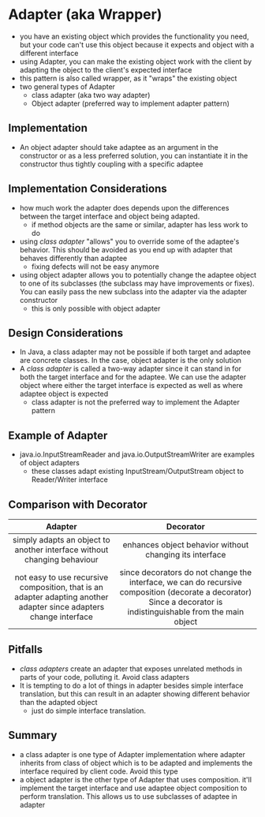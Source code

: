 # Adapter (aka Wrapper)
* you have an existing object which provides the functionality you need, but your code can't use this object because
it expects and object with a different interface
* using Adapter, you can make the existing object work with the client by adapting the object to the client's expected
interface
* this pattern is also called wrapper, as it "wraps" the existing object
* two general types of Adapter
    * class adapter (aka two way adapter)
    * Object adapter (preferred way to implement adapter pattern)
    
## Implementation
* An object adapter should take adaptee as an argument in the constructor or as a less preferred solution, you can
instantiate it in the constructor thus tightly coupling with a specific adaptee

## Implementation Considerations
* how much work the adapter does depends upon the differences between the target interface and object being adapted.
    * if method objects are the same or similar, adapter has less work to do
* using *class adapter* "allows" you to override some of the adaptee's behavior. This should be avoided as you end
up with adapter that behaves differently than adaptee
    * fixing defects will not be easy anymore
* using object adapter allows you to potentially change the adaptee object to one of its subclasses (the subclass may
have improvements or fixes). You can easily pass the new subclass into the adapter via the adapter constructor
    * this is only possible with object adapter 

## Design Considerations
* In Java, a class adapter may not be possible if both target and adaptee are concrete classes. In the case, object
adapter is the only solution
* A *class adapter* is called a two-way adapter since it can stand in for both the target interface and for the adaptee.
We can use the adapter object where either the target interface is expected as well as where adaptee object is expected
    * class adapter is not the preferred way to implement the Adapter pattern 
    
## Example of Adapter
* java.io.InputStreamReader and java.io.OutputStreamWriter are examples of object adapters
    * these classes adapt existing InputStream/OutputStream object to Reader/Writer interface
    
## Comparison with Decorator
Adapter | Decorator
:---:|:---:
simply adapts an object to another interface without changing behaviour | enhances object behavior without changing its interface
not easy to use recursive composition, that is an adapter adapting another adapter since adapters change interface | since decorators do not change the interface, we can do recursive composition (decorate a decorator) Since a decorator is indistinguishable from the main object

## Pitfalls
* *class adapters* create an adapter that exposes unrelated methods in parts of your code, polluting it. Avoid class adapters
* It is tempting to do a lot of things in adapter besides simple interface translation, but this can result in an adapter
showing different behavior than the adapted object
    * just do simple interface translation.

## Summary
* a class adapter is one type of Adapter implementation where adapter inherits from class of object which is to be adapted
and implements the interface required by client code. Avoid this type
* a object adapter is the other type of Adapter that uses composition. it'll implement the target interface and use adaptee
object composition to perform translation. This allows us to use subclasses of adaptee in adapter  